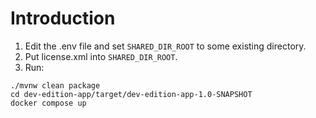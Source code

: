 # Introduction

1. Edit the .env file and set `SHARED_DIR_ROOT` to some existing directory.
2. Put license.xml into `SHARED_DIR_ROOT`.
3. Run:

```shell
./mvnw clean package
cd dev-edition-app/target/dev-edition-app-1.0-SNAPSHOT
docker compose up
```



